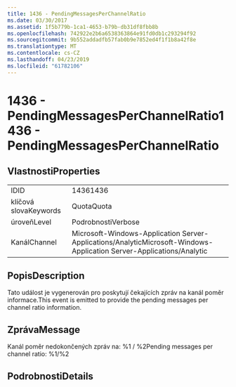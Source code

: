 ```yaml
---
title: 1436 - PendingMessagesPerChannelRatio
ms.date: 03/30/2017
ms.assetid: 1f5b779b-1ca1-4653-b79b-db31df8fbb8b
ms.openlocfilehash: 742922e2b6a6538363864e91fd0db1c293294f92
ms.sourcegitcommit: 9b552addadfb57fab0b9e7852ed4f1f1b8a42f8e
ms.translationtype: MT
ms.contentlocale: cs-CZ
ms.lasthandoff: 04/23/2019
ms.locfileid: "61782106"
---
```

# <a name="1436---pendingmessagesperchannelratio"></a><span data-ttu-id="a2f8d-102">1436 - PendingMessagesPerChannelRatio</span><span class="sxs-lookup"><span data-stu-id="a2f8d-102">1436 - PendingMessagesPerChannelRatio</span></span>
## <a name="properties"></a><span data-ttu-id="a2f8d-103">Vlastnosti</span><span class="sxs-lookup"><span data-stu-id="a2f8d-103">Properties</span></span>  
  
|||  
|-|-|  
|<span data-ttu-id="a2f8d-104">ID</span><span class="sxs-lookup"><span data-stu-id="a2f8d-104">ID</span></span>|<span data-ttu-id="a2f8d-105">1436</span><span class="sxs-lookup"><span data-stu-id="a2f8d-105">1436</span></span>|  
|<span data-ttu-id="a2f8d-106">klíčová slova</span><span class="sxs-lookup"><span data-stu-id="a2f8d-106">Keywords</span></span>|<span data-ttu-id="a2f8d-107">Quota</span><span class="sxs-lookup"><span data-stu-id="a2f8d-107">Quota</span></span>|  
|<span data-ttu-id="a2f8d-108">úroveň</span><span class="sxs-lookup"><span data-stu-id="a2f8d-108">Level</span></span>|<span data-ttu-id="a2f8d-109">Podrobnosti</span><span class="sxs-lookup"><span data-stu-id="a2f8d-109">Verbose</span></span>|  
|<span data-ttu-id="a2f8d-110">Kanál</span><span class="sxs-lookup"><span data-stu-id="a2f8d-110">Channel</span></span>|<span data-ttu-id="a2f8d-111">Microsoft-Windows-Application Server-Applications/Analytic</span><span class="sxs-lookup"><span data-stu-id="a2f8d-111">Microsoft-Windows-Application Server-Applications/Analytic</span></span>|  
  
## <a name="description"></a><span data-ttu-id="a2f8d-112">Popis</span><span class="sxs-lookup"><span data-stu-id="a2f8d-112">Description</span></span>  
 <span data-ttu-id="a2f8d-113">Tato událost je vygenerován pro poskytují čekajících zpráv na kanál poměr informace.</span><span class="sxs-lookup"><span data-stu-id="a2f8d-113">This event is emitted to provide the pending messages per channel ratio information.</span></span>  
  
## <a name="message"></a><span data-ttu-id="a2f8d-114">Zpráva</span><span class="sxs-lookup"><span data-stu-id="a2f8d-114">Message</span></span>  
 <span data-ttu-id="a2f8d-115">Kanál poměr nedokončených zpráv na: %1 / %2</span><span class="sxs-lookup"><span data-stu-id="a2f8d-115">Pending messages per channel ratio: %1/%2</span></span>  
  
## <a name="details"></a><span data-ttu-id="a2f8d-116">Podrobnosti</span><span class="sxs-lookup"><span data-stu-id="a2f8d-116">Details</span></span>
